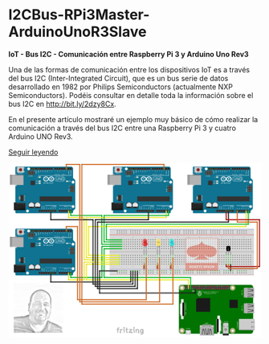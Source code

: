# I2CBus-RPi3Master-ArduinoUnoR3Slave
<b>IoT - Bus I2C - Comunicación entre Raspberry Pi 3 y Arduino Uno Rev3</b>

Una de las formas de comunicación entre los dispositivos IoT es a través del bus I2C (Inter-Integrated Circuit), que es un bus serie de datos desarrollado en 1982 por Philips Semiconductors (actualmente NXP Semiconductors).  Podéis consultar en detalle toda la información sobre el bus I2C en http://bit.ly/2dzy8Cx.

En el presente artículo mostraré un ejemplo muy básico de cómo realizar la comunicación a través del bus I2C entre una Raspberry Pi 3 y cuatro Arduino UNO Rev3.

[Seguir leyendo](http://bit.ly/2eMzrKw)

![alt tag](https://github.com/SogetiSpain/I2CBus-RPi3Master-ArduinoUnoR3Slave/blob/master/Sogeti-IoT-I2CBus-Protoboard/Sogeti-IoT-I2CBus-Protoboard.png)
